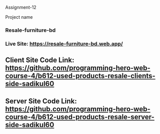Assignment-12

Project name
### Resale-furniture-bd

### Live Site: https://resale-furniture-bd.web.app/

## Client Site Code Link: https://github.com/programming-hero-web-course-4/b612-used-products-resale-clients-side-sadikul60

## Server Site Code Link: https://github.com/programming-hero-web-course-4/b612-used-products-resale-server-side-sadikul60


